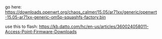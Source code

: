go here: https://downloads.openwrt.org/chaos_calmer/15.05/ar71xx/generic/openwrt-15.05-ar71xx-generic-om5p-squashfs-factory.bin

use this to flash: https://kb.datto.com/hc/en-us/articles/360024058011-Access-Point-Firmware-Downloads